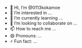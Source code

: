 - 👋 Hi, I’m @0113kokamoe
- 👀 I’m interested in ...
- 🌱 I’m currently learning ...
- 💞️ I’m looking to collaborate on ...
- 📫 How to reach me ...
- 😄 Pronouns: ...
- ⚡ Fun fact: ...

<!---
0113kokamoe/0113kokamoe is a ✨ special ✨ repository because its `README.md` (this file) appears on your GitHub profile.
You can click the Preview link to take a look at your changes.
--->
